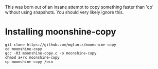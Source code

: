 This was born out of an insane attempt to copy something faster than 'cp' without using snapshots. You should very likely ignore this.

# Installing moonshine-copy
```
git clone https://github.com/mglantz/moonshine-copy
cd moonshine-copy
gcc -O3 moonshine-copy.c -o moonshine-copy
chmod a+rx moonshine-copy
cp moonshine-copy /bin
```
